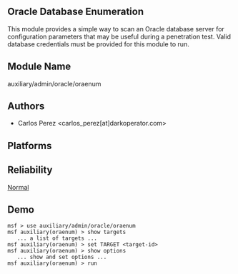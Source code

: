 ## Oracle Database Enumeration

This module provides a simple way to scan an Oracle database 
server for configuration parameters that may be useful 
during a penetration test. Valid database credentials must 
be provided for this module to run.


## Module Name
auxiliary/admin/oracle/oraenum

## Authors
* Carlos Perez <carlos_perez[at]darkoperator.com>





## Platforms


## Reliability
[Normal](https://github.com/rapid7/metasploit-framework/wiki/Exploit-Ranking)

## Demo

```
msf > use auxiliary/admin/oracle/oraenum
msf auxiliary(oraenum) > show targets
   ... a list of targets ...
msf auxiliary(oraenum) > set TARGET <target-id>
msf auxiliary(oraenum) > show options
   ... show and set options ...
msf auxiliary(oraenum) > run
```
    
    